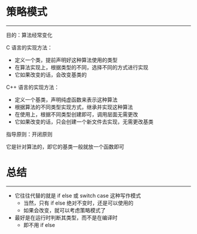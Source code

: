 # 策略模式
---

目的：算法经常变化

C 语言的实现方法：
- 定义一个类，提前声明好这种算法使用的类型
- 在算法实现上，根据类型的不同，选择不同的方式进行实现
- 它如果改变的话，会改变基类的

C++ 语言的实现方法：
- 定义一个基类，声明纯虚函数来表示这种算法
- 根据算法的不同类型实现方式，继承并实现这种算法
- 在使用上，根据不同类型创建即可，调用层面无需更改
- 它如果改变的话，只会创建一个新文件去实现，无需更改基类

指导原则：开闭原则

它是针对算法的，即它的基类一般就放一个函数即可

# 总结
---

- 它往往代替的就是 if else 或 switch case 这种写作模式
	- 当然，只有 if else 绝对不变时，还是可以使用的
	- 如果会改变，就可以考虑策略模式了
- 最好是在运行时判断其类型，而不是在编译时
	- 即不用 if else